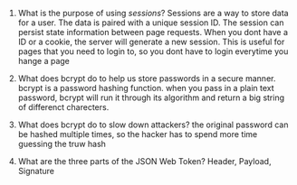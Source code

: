 <!-- Answers to the Short Answer Essay Questions go here -->

1. What is the purpose of using _sessions_? 
Sessions are a way to store data for a user. The data is paired with a unique session ID. The session can persist state information between page requests. When you dont have a ID or a cookie, the server will generate a new session. This is useful for pages that you need to login to, so you dont have to login everytime you hange a page

2. What does bcrypt do to help us store passwords in a secure manner.
bcrypt is a password hashing function. when you pass in a plain text password, bcrypt will run it through its algorithm and return a big string of differenct charecters.


3. What does bcrypt do to slow down attackers?
the original password can be hashed multiple times, so the hacker has to spend more time guessing the truw hash

4. What are the three parts of the JSON Web Token?
Header, Payload, Signature
